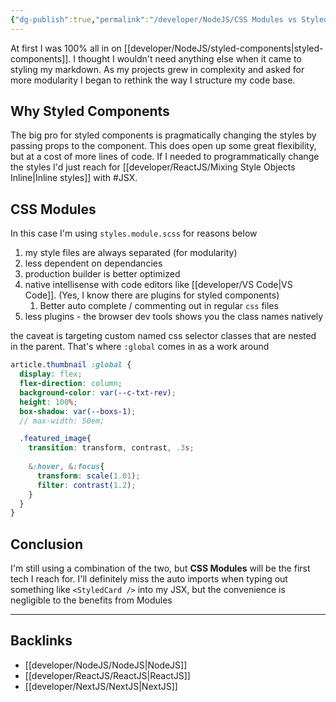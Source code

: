 ```yaml
---
{"dg-publish":true,"permalink":"/developer/NodeJS/CSS Modules vs Styled Components/","dgPassFrontmatter":true}
---
```


At first I was 100% all in on [[developer/NodeJS/styled-components\|styled-components]]. I thought I wouldn't need anything else when it came to styling my markdown. As my projects grew in complexity and asked for more modularity I began to rethink the way I structure my code base. 

## Why Styled Components
The big pro for styled components is pragmatically changing the styles by passing props to the component. This does open up some great flexibility,  but at a cost of more lines of code. If I needed to programmatically change the styles I'd just reach for [[developer/ReactJS/Mixing Style Objects Inline\|Inline styles]] with #JSX. 

## CSS Modules
In this case I'm using `styles.module.scss` for reasons below

1. my style files are always separated (for modularity)
2. less dependent on dependancies
3. production builder is better optimized
4. native intellisense with code editors like [[developer/VS Code\|VS Code]]. (Yes, I know there are plugins for styled components)
	1. Better auto complete / commenting out in regular `css` files
5. less plugins - the browser dev tools shows you the class names natively

the caveat is targeting custom named css selector classes that are nested in the parent. That's where `:global` comes in as a work around

```scss
article.thumbnail :global {
  display: flex;
  flex-direction: column;
  background-color: var(--c-txt-rev);
  height: 100%;
  box-shadow: var(--boxs-1);
  // max-width: 50em;

  .featured_image{
    transition: transform, contrast, .3s;
    
    &:hover, &:focus{
      transform: scale(1.01);
      filter: contrast(1.2);
    }
  }
}
```

## Conclusion
I'm still using a combination of the two, but **CSS Modules** will be the first tech I reach for. I'll definitely miss the auto imports when typing out something like `<StyledCard />` into my JSX, but the convenience is negligible to the benefits from Modules 

---
## Backlinks
- [[developer/NodeJS/NodeJS\|NodeJS]]
- [[developer/ReactJS/ReactJS\|ReactJS]]
- [[developer/NextJS/NextJS\|NextJS]]